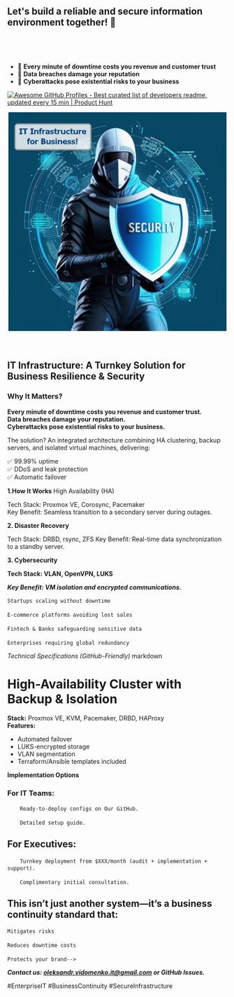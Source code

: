 ## Let's build a reliable and secure information environment together! 👋

<!--
**CyberSecurity-all/CyberSecurity-all** is a ✨ _special_ ✨ repository because its `README.md` (this file) appears on your GitHub profile.

Here are some ideas to get you started:-->

<p align="center"><img src="https://komarev.com/ghpvc/?username=CyberSecurity-all&style=flat-square&color=blue" alt=""></p>
<br>

- 🔭 **Every minute of downtime costs you revenue and customer trust**
- 🌱 **Data breaches damage your reputation**
- 👯 **Cyberattacks pose existential risks to your business**
<!-- 🤔 I’m looking for help with ...
- 💬 Ask me about ...
- 📫 How to reach me: ...
- 😄 Pronouns: ...
- ⚡ Fun fact: ...
-->
<a href="https://www.producthunt.com/posts/awesome-github-profiles?utm_source=badge-featured&utm_medium=badge&utm_souce=badge-awesome-github-profiles" target="_blank"><img src="https://api.producthunt.com/widgets/embed-image/v1/featured.svg?post_id=277987&theme=light" alt="Awesome GitHub Profiles - Best curated list of developers readme, updated every 15 min | Product Hunt" style="width: 200px; height: 44px;" width="200" height="44" /></a></h1>
<div align="center">

<!--<img src="../images/cybersecurity-p.png" style="width: 200px;height:400px" alt="information environment">-->
<img src="cybersecurity-p.png" style="width: 500px;height:500px" alt="information environment">
</div>
<br>
<br>

## IT Infrastructure: A Turnkey Solution for Business Resilience & Security  

### Why It Matters?

**Every minute of downtime costs you revenue and customer trust.  
Data breaches damage your reputation.  
Cyberattacks pose existential risks to your business.**

The solution? An integrated architecture combining HA clustering, backup servers, and isolated virtual machines, delivering:  

✅ 99.99% uptime  
✅ DDoS and leak protection  
✅ Automatic failover  

**1.How It Works** High Availability (HA)

Tech Stack: Proxmox VE, Corosync, Pacemaker  
Key Benefit: Seamless transition to a secondary server during outages.  

**2. Disaster Recovery**

Tech Stack: DRBD, rsync, ZFS
Key Benefit: Real-time data synchronization to a standby server.

**3. Cybersecurity**

**Tech Stack: VLAN, OpenVPN, LUKS**  

***Key Benefit: VM isolation and encrypted communications.***  
    
    Startups scaling without downtime

    E-commerce platforms avoiding lost sales

    Fintech & Banks safeguarding sensitive data

    Enterprises requiring global redundancy

*Technical Specifications (GitHub-Friendly)*
markdown

# High-Availability Cluster with Backup & Isolation  

**Stack:** Proxmox VE, KVM, Pacemaker, DRBD, HAProxy  
**Features:**  

- Automated failover  
- LUKS-encrypted storage  
- VLAN segmentation  
- Terraform/Ansible templates included  

**Implementation Options**

 ### For IT Teams:  
   
        Ready-to-deploy configs on Our GitHub.

        Detailed setup guide.  
        
 ## For Executives:

        Turnkey deployment from $XXX/month (audit + implementation + support).

        Complimentary initial consultation.


## This isn’t just another system—it’s a business continuity standard that:

    Mitigates risks

    Reduces downtime costs

    Protects your brand-->

***Contact us: oleksandr.vidomenko.it@gmail.com or GitHub Issues.***

#EnterpriseIT #BusinessContinuity #SecureInfrastructure



<!--<i>A curated list of awesome Github Profile READMEs</i>-->

<!--<a href="https://github.com/CyberSecurity-all/awesome-github-profile-readme/stargazers"><img src="https://img.shields.io/github/stars/CyberSecurity-all/awesome-github-profile-readme" alt="Stars Badge"/></a>
<a href="https://github.com/CyberSecurity-all/awesome-github-profile-readme/network/members"><img src="https://img.shields.io/github/forks/CyberSecurity-all/awesome-github-profile-readme" alt="Forks Badge"/></a>
<a href="https://github.com/CyberSecurity-all/awesome-github-profile-readme/pulls"><img src="https://img.shields.io/github/issues-pr/CyberSecurity-all/awesome-github-profile-readme" alt="Pull Requests Badge"/></a>
<a href="https://github.com/CyberSecurity-all/awesome-github-profile-readme/issues"><img src="https://img.shields.io/github/issues/CyberSecurity-all/awesome-github-profile-readme" alt="Issues Badge"/></a>
<a href="https://github.com/CyberSecurity-all/awesome-github-profile-readme/graphs/contributors"><img alt="GitHub contributors" src="https://img.shields.io/github/contributors/CyberSecurity-all/awesome-github-profile-readme?color=2b9348"></a>
<a href="https://github.com/CyberSecurity-all/awesome-github-profile-readme/blob/master/LICENSE"><img src="https://img.shields.io/github/license/CyberSecurity-all/awesome-github-profile-readme?color=2b9348" alt="License Badge"/></a>-->



